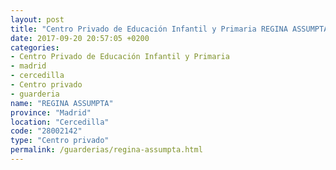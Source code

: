 ```yaml
---
layout: post
title: "Centro Privado de Educación Infantil y Primaria REGINA ASSUMPTA"
date: 2017-09-20 20:57:05 +0200
categories:
- Centro Privado de Educación Infantil y Primaria
- madrid
- cercedilla
- Centro privado
- guarderia
name: "REGINA ASSUMPTA"
province: "Madrid"
location: "Cercedilla"
code: "28002142"
type: "Centro privado"
permalink: /guarderias/regina-assumpta.html
---
```


